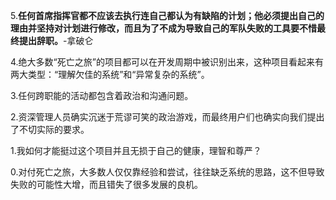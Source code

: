 
5.**任何首席指挥官都不应该去执行连自己都认为有缺陷的计划；他必须提出自己的理由并坚持对计划进行修改，而且为了不成为导致自己的军队失败的工具要不惜最终提出辞职。**-拿破仑

4.绝大多数“死亡之旅”的项目都可以在开发周期中被识别出来，这种项目看起来有两大类型：“理解欠佳的系统”和“异常复杂的系统”。

3.任何跨职能的活动都包含着政治和沟通问题。

2.资深管理人员确实沉迷于荒谬可笑的政治游戏，而最终用户们也确实向我们提出了不切实际的要求。

1.我如何才能挺过这个项目并且无损于自己的健康，理智和尊严？

0.对付死亡之旅，大多数人仅仅靠经验和尝试，往往缺乏系统的思路，这不但导致失败的可能性大增，而且错失了很多发展的良机。

